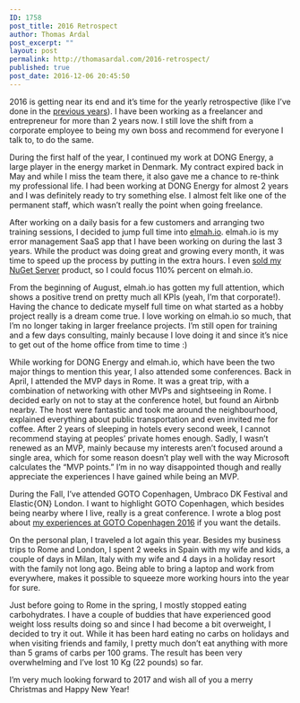 ```yaml
---
ID: 1758
post_title: 2016 Retrospect
author: Thomas Ardal
post_excerpt: ""
layout: post
permalink: http://thomasardal.com/2016-retrospect/
published: true
post_date: 2016-12-06 20:45:50
---
```

2016 is getting near its end and it’s time for the yearly retrospective (like I’ve done in the <a href="/tag/retrospective/">previous years</a>). I have been working as a freelancer and entrepreneur for more than 2 years now. I still love the shift from a corporate employee to being my own boss and recommend for everyone I talk to, to do the same.

During the first half of the year, I continued my work at DONG Energy, a large player in the energy market in Denmark. My contract expired back in May and while I miss the team there, it also gave me a chance to re-think my professional life. I had been working at DONG Energy for almost 2 years and I was definitely ready to try something else. I almost felt like one of the permanent staff, which wasn’t really the point when going freelance.

After working on a daily basis for a few customers and arranging two training sessions, I decided to jump full time into <a href="https://elmah.io/?utm_source=thomasardal&utm_campaign=thomasardal&utm_medium=blog">elmah.io</a>. elmah.io is my error management SaaS app that I have been working on during the last 3 years. While the product was doing great and growing every month, it was time to speed up the process by putting in the extra hours. I even <a href="/nuget-server-acquired/">sold my NuGet Server</a> product, so I could focus 110% percent on elmah.io.

From the beginning of August, elmah.io has gotten my full attention, which shows a positive trend on pretty much all KPIs (yeah, I’m that corporate!). Having the chance to dedicate myself full time on what started as a hobby project really is a dream come true. I love working on elmah.io so much, that I’m no longer taking in larger freelance projects. I’m still open for training and a few days consulting, mainly because I love doing it and since it’s nice to get out of the home office from time to time :)

While working for DONG Energy and elmah.io, which have been the two major things to mention this year, I also attended some conferences. Back in April, I attended the MVP days in Rome. It was a great trip, with a combination of networking with other MVPs and sightseeing in Rome. I decided early on not to stay at the conference hotel, but found an Airbnb nearby. The host were fantastic and took me around the neighbourhood, explained everything about public transportation and even invited me for coffee. After 2 years of sleeping in hotels every second week, I cannot recommend staying at peoples’ private homes enough. Sadly, I wasn’t renewed as an MVP, mainly because my interests aren’t focused around a single area, which for some reason doesn’t play well with the way Microsoft calculates the “MVP points.” I’m in no way disappointed though and really appreciate the experiences I have gained while being an MVP.

During the Fall, I’ve attended GOTO Copenhagen, Umbraco DK Festival and Elastic{ON} London. I want to highlight GOTO Copenhagen, which besides being nearby where I live, really is a great conference. I wrote a blog post about <a href="/goto-copenhagen-2016-retrospective/">my experiences at GOTO Copenhagen 2016</a> if you want the details.

On the personal plan, I traveled a lot again this year. Besides my business trips to Rome and London, I spent 2 weeks in Spain with my wife and kids, a couple of days in Milan, Italy with my wife and 4 days in a holiday resort with the family not long ago. Being able to bring a laptop and work from everywhere, makes it possible to squeeze more working hours into the year for sure.

Just before going to Rome in the spring, I mostly stopped eating carbohydrates. I have a couple of buddies that have experienced good weight loss results doing so and since I had become a bit overweight, I decided to try it out. While it has been hard eating no carbs on holidays and when visiting friends and family, I pretty much don’t eat anything with more than 5 grams of carbs per 100 grams. The result has been very overwhelming and I’ve lost 10 Kg (22 pounds) so far.

I’m very much looking forward to 2017 and wish all of you a merry Christmas and Happy New Year!